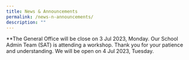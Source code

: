 ```yaml
---
title: News & Announcements
permalink: /news-n-announcements/
description: ""
---
```

**The General Office will be close on 3 Jul 2023, Monday. Our School Admin Team (SAT) is attending a workshop. Thank you for your patience and understanding. We will be open on 4 Jul 2023, Tuesday.